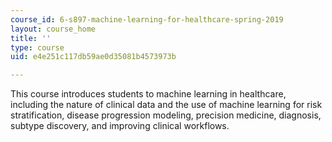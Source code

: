 ```yaml
---
course_id: 6-s897-machine-learning-for-healthcare-spring-2019
layout: course_home
title: ''
type: course
uid: e4e251c117db59ae0d35081b4573973b

---
```

This course introduces students to machine learning in healthcare, including the nature of clinical data and the use of machine learning for risk stratification, disease progression modeling, precision medicine, diagnosis, subtype discovery, and improving clinical workflows.
